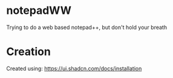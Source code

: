# notepadWW
Trying to do a web based notepad++, but don't hold your breath

# Creation
Created using: https://ui.shadcn.com/docs/installation